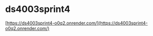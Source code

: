 # ds4003sprint4

[https://ds4003sprint4-o0q2.onrender.com/](https://ds4003sprint4-o0q2.onrender.com/)
